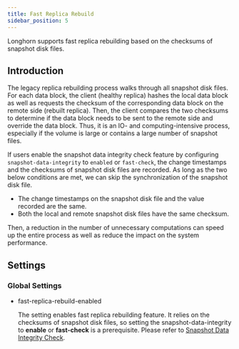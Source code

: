 ```yaml
---
title: Fast Replica Rebuild
sidebar_position: 5
---
```


<head>
  <link rel="canonical" href="https://main--longhornio-docusaurus.netlify.app/advanced-resources/rebuilding/fast-replica-rebuild"/>
</head>

Longhorn supports fast replica rebuilding based on the checksums of snapshot disk files.

## Introduction

The legacy replica rebuilding process walks through all snapshot disk files. For each data block, the client (healthy replica) hashes the local data block as well as requests the checksum of the corresponding data block on the remote side (rebuilt replica). Then, the client compares the two checksums to determine if the data block needs to be sent to the remote side and override the data block. Thus, it is an IO- and computing-intensive process, especially if the volume is large or contains a large number of snapshot files.

If users enable the snapshot data integrity check feature by configuring `snapshot-data-integrity` to `enabled` or `fast-check`, the change timestamps and the checksums of snapshot disk files are recorded. As long as the two below conditions are met, we can skip the synchronization of the snapshot disk file. 
- The change timestamps on the snapshot disk file and the value recorded are the same.
- Both the local and remote snapshot disk files have the same checksum.

Then, a reduction in the number of unnecessary computations can speed up the entire process as well as reduce the impact on the system performance.

## Settings
### Global Settings
- fast-replica-rebuild-enabled <br/>

    The setting enables fast replica rebuilding feature. It relies on the checksums of snapshot disk files, so setting the snapshot-data-integrity to **enable** or **fast-check** is a prerequisite. Please refer to [Snapshot Data Integrity Check](../data-integrity/snapshot-data-integrity-check).

